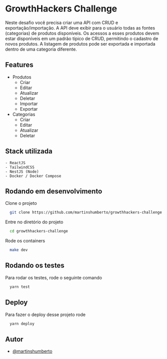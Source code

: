 
# GrowthHackers Challenge

Neste desafio você precisa criar uma API com CRUD e exportação/importação.
A API deve exibir para o usuário todas as fontes (categorias) de produtos disponíveis.
Os acessos a esses produtos devem estar disponíveis em um padrão típico de CRUD,
permitindo o cadastro de novos produtos. A listagem de produtos pode ser exportada e
importada dentro de uma categoria diferente.


## Features

- Produtos
    - Criar
    - Editar
    - Atualizar
    - Deletar
    - Importar
    - Exportar
- Categorias
    - Criar
    - Editar
    - Atualizar
    - Deletar
## Stack utilizada

    - ReactJS
    - TailwindCSS
    - NestJS (Node)
    - Docker / Docker Compose


## Rodando em desenvolvimento

Clone o projeto

```bash
  git clone https://github.com/martinshumberto/growthhackers-challenge
```

Entre no diretório do projeto

```bash
  cd growthhackers-challenge
```

Rode os containers

```bash
  make dev
```


## Rodando os testes

Para rodar os testes, rode o seguinte comando

```bash
  yarn test
```


## Deploy

Para fazer o deploy desse projeto rode

```bash
  yarn deploy
```


## Autor

- [@martinshumberto](https://www.linkedin.com/in/martinshumberto)

